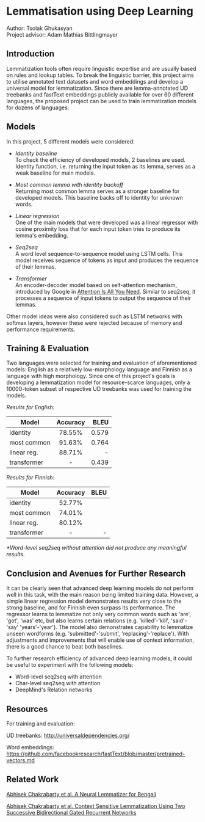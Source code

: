 # Lemmatisation using Deep Learning

Author: Tsolak Ghukasyan\
Project advisor: Adam Mathias Bittlingmayer

## Introduction

Lemmatization tools often require linguistic expertise and are usually based on rules and lookup tables. To break the linguistic barrier, this project aims to utilise annotated text datasets and word embeddings and develop a universal model for lemmatization. Since there are lemma-annotated UD treebanks and fastText embeddings publicly available for over 60 different languages, the proposed project can be used to train lemmatization models for dozens of languages.

## Models

In this project, 5 different models were considered:

- _Identity baseline_\
To check the efficiency of developed models, 2 baselines are used. Identity function, i.e. returning the input token as its lemma, serves as a weak baseline for main models.

- _Most common lemma with identity backoff_\
Returning most common lemma serves as a stronger baseline for developed models. This baseline backs off to identity for unknown words.

- _Linear regression_\
One of the main models that were developed was a linear regressor with cosine proximity loss that for each input token tries to produce its lemma's embedding.  

- _Seq2seq_\
A word level sequence-to-sequence model using LSTM cells. This model receives sequence of tokens as input and produces the sequence of their lemmas.

- _Transformer_\
An encoder-decoder model based on self-attention mechanism, introduced by Google in [Attention Is All You Need](https://arxiv.org/abs/1706.03762). Similar to seq2seq, it processes a sequence of input tokens to output the sequence of their lemmas.

Other model ideas were also considered such as LSTM networks with softmax layers, however these were rejected because of memory and performance requirements.

## Training & Evaluation

Two languages were selected for training and evaluation of aforementioned models: English as a relatively low-morphology language and Finnish as a language with high morphology. Since one of this project's goals is developing a lemmatization model for resource-scarce languages, only a 10000-token subset of respective UD treebanks was used for training the models.

_Results for English:_

| Model       | Accuracy | BLEU |
|-------------|:--------:|-----:|
| identity    |  78.55%  |  0.579  |
| most common |  91.63%  |  0.764  |
| linear reg. |  88.71%  | -    |
| transformer |    -     |  0.439  |

_Results for Finnish:_

| Model       | Accuracy | BLEU |
|-------------|:--------:|-----:|
| identity    |  52.77%  |      |
| most common |  74.01%  |      |
| linear reg. |  80.12%  |      |
| transformer |    -     |   -  |

_*Word-level seq2seq without attention did not produce any meaningful results._

## Conclusion and Avenues for Further Research

It can be clearly seen that advanced deep learning models do not perform well in this task, with the main reason being limited training data. However, a simple linear regression model demonstrates results very close to the strong baseline, and for Finnish even surpass its performance. The regressor learns to lemmatize not only very common words such as 'are', 'got', 'was' etc, but also learns certain relations (e.g. 'killed'-'kill', 'said'-'say'  'years'-'year'). The model also demonstrates capability to lemmatize unseen wordforms (e.g. 'submitted'-'submit', 'replacing'-'replace'). With adjustments and improvements that will enable use of context information, there is a good chance to beat both baselines.

To further research efficiency of advanced deep learning models, it could be useful to experiment with the following models:
- Word-level seq2seq with attention
- Char-level seq2seq with attention
- DeepMind's Relation networks

## Resources

For training and evaluation:

UD treebanks: http://universaldependencies.org/

Word embeddings: https://github.com/facebookresearch/fastText/blob/master/pretrained-vectors.md 

## Related Work

[Abhisek Chakrabarty et al. A Neural Lemmatizer for Bengali](https://pdfs.semanticscholar.org/12c6/1ee4f804d4007fc12cfd0d13ba260c051e48.pdf)

[Abhisek Chakrabarty et al. Context Sensitive Lemmatization Using Two Successive Bidirectional Gated Recurrent Networks](http://www.aclweb.org/anthology/P17-1136)

